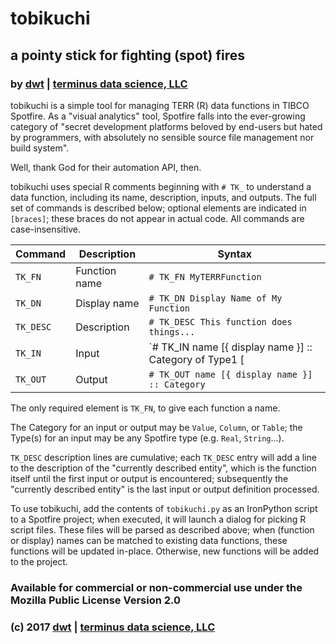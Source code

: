 # tobikuchi
## a pointy stick for fighting (spot) fires
### by [dwt](github.com/derrickturk) | [terminus data science, LLC](www.terminusdatascience.com)

tobikuchi is a simple tool for managing TERR (R) data functions in TIBCO Spotfire. As a "visual analytics" tool, Spotfire falls into the ever-growing category of "secret development platforms beloved by end-users but hated by programmers, with absolutely no sensible source file management nor build system".

Well, thank God for their automation API, then.

tobikuchi uses special R comments beginning with `# TK_` to understand a data function, including its name, description, inputs, and outputs.
The full set of commands is described below; optional elements are indicated in `[braces]`; these braces do not appear in actual code.
All commands are case-insensitive.

|Command   |Description   |Syntax                                                                   |
|----------|--------------|-------------------------------------------------------------------------|
|`TK_FN`   |Function name |`# TK_FN MyTERRFunction`                                                 |
|`TK_DN`   |Display name  |`# TK_DN Display Name of My Function`                                    |
|`TK_DESC` |Description   |`# TK_DESC This function does things...`                                 |
|`TK_IN`   |Input         |`# TK_IN name [{ display name }] :: Category of Type1 [| Type2]...`      |
|`TK_OUT`  |Output        |`# TK_OUT name [{ display name }] :: Category`                           |

The only required element is `TK_FN`, to give each function a name.

The Category for an input or output may be `Value`, `Column`, or `Table`; the Type(s) for an input may be any Spotfire type (e.g. `Real`, `String`...).

`TK_DESC` description lines are cumulative; each `TK_DESC` entry will add a line to the description of the "currently described entity", which is the function itself until the first input or output is encountered; subsequently the "currently described entity" is the last input or output definition processed.

To use tobikuchi, add the contents of `tobikuchi.py` as an IronPython script to a Spotfire project; when executed, it will launch a dialog for picking R script files.
These files will be parsed as described above; when (function or display) names can be matched to existing data functions, these functions will be updated in-place. Otherwise, new functions will be added to the project.

### Available for commercial or non-commercial use under the Mozilla Public License Version 2.0
### (c) 2017 [dwt](github.com/derrickturk) | [terminus data science, LLC](www.terminusdatascience.com)
